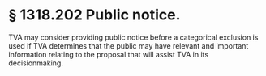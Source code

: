 # § 1318.202   Public notice.

TVA may consider providing public notice before a categorical exclusion is used if TVA determines that the public may have relevant and important information relating to the proposal that will assist TVA in its decisionmaking.




